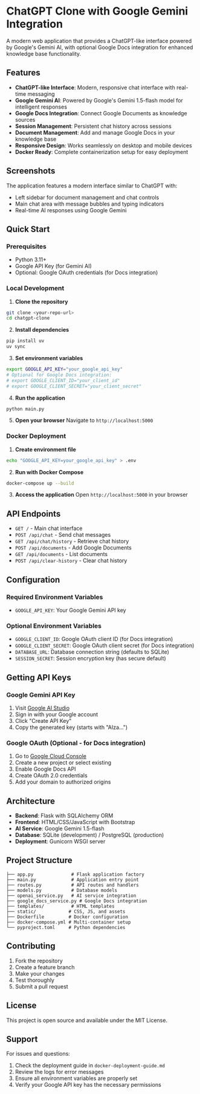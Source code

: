 # ChatGPT Clone with Google Gemini Integration

A modern web application that provides a ChatGPT-like interface powered by Google's Gemini AI, with optional Google Docs integration for enhanced knowledge base functionality.

## Features

- **ChatGPT-like Interface**: Modern, responsive chat interface with real-time messaging
- **Google Gemini AI**: Powered by Google's Gemini 1.5-flash model for intelligent responses
- **Google Docs Integration**: Connect Google Documents as knowledge sources
- **Session Management**: Persistent chat history across sessions
- **Document Management**: Add and manage Google Docs in your knowledge base
- **Responsive Design**: Works seamlessly on desktop and mobile devices
- **Docker Ready**: Complete containerization setup for easy deployment

## Screenshots

The application features a modern interface similar to ChatGPT with:
- Left sidebar for document management and chat controls
- Main chat area with message bubbles and typing indicators
- Real-time AI responses using Google Gemini

## Quick Start

### Prerequisites

- Python 3.11+
- Google API Key (for Gemini AI)
- Optional: Google OAuth credentials (for Docs integration)

### Local Development

1. **Clone the repository**
```bash
git clone <your-repo-url>
cd chatgpt-clone
```

2. **Install dependencies**
```bash
pip install uv
uv sync
```

3. **Set environment variables**
```bash
export GOOGLE_API_KEY="your_google_api_key"
# Optional for Google Docs integration:
# export GOOGLE_CLIENT_ID="your_client_id"
# export GOOGLE_CLIENT_SECRET="your_client_secret"
```

4. **Run the application**
```bash
python main.py
```

5. **Open your browser**
Navigate to `http://localhost:5000`

### Docker Deployment

1. **Create environment file**
```bash
echo "GOOGLE_API_KEY=your_google_api_key" > .env
```

2. **Run with Docker Compose**
```bash
docker-compose up --build
```

3. **Access the application**
Open `http://localhost:5000` in your browser

## API Endpoints

- `GET /` - Main chat interface
- `POST /api/chat` - Send chat messages
- `GET /api/chat/history` - Retrieve chat history
- `POST /api/documents` - Add Google Documents
- `GET /api/documents` - List documents
- `POST /api/clear-history` - Clear chat history

## Configuration

### Required Environment Variables

- `GOOGLE_API_KEY`: Your Google Gemini API key

### Optional Environment Variables

- `GOOGLE_CLIENT_ID`: Google OAuth client ID (for Docs integration)
- `GOOGLE_CLIENT_SECRET`: Google OAuth client secret (for Docs integration)
- `DATABASE_URL`: Database connection string (defaults to SQLite)
- `SESSION_SECRET`: Session encryption key (has secure default)

## Getting API Keys

### Google Gemini API Key

1. Visit [Google AI Studio](https://aistudio.google.com/app/apikey)
2. Sign in with your Google account
3. Click "Create API Key"
4. Copy the generated key (starts with "AIza...")

### Google OAuth (Optional - for Docs integration)

1. Go to [Google Cloud Console](https://console.cloud.google.com/)
2. Create a new project or select existing
3. Enable Google Docs API
4. Create OAuth 2.0 credentials
5. Add your domain to authorized origins

## Architecture

- **Backend**: Flask with SQLAlchemy ORM
- **Frontend**: HTML/CSS/JavaScript with Bootstrap
- **AI Service**: Google Gemini 1.5-flash
- **Database**: SQLite (development) / PostgreSQL (production)
- **Deployment**: Gunicorn WSGI server

## Project Structure

```
├── app.py              # Flask application factory
├── main.py             # Application entry point
├── routes.py           # API routes and handlers
├── models.py           # Database models
├── openai_service.py   # AI service integration
├── google_docs_service.py # Google Docs integration
├── templates/          # HTML templates
├── static/            # CSS, JS, and assets
├── Dockerfile         # Docker configuration
├── docker-compose.yml # Multi-container setup
└── pyproject.toml     # Python dependencies
```

## Contributing

1. Fork the repository
2. Create a feature branch
3. Make your changes
4. Test thoroughly
5. Submit a pull request

## License

This project is open source and available under the MIT License.

## Support

For issues and questions:
1. Check the deployment guide in `docker-deployment-guide.md`
2. Review the logs for error messages
3. Ensure all environment variables are properly set
4. Verify your Google API key has the necessary permissions